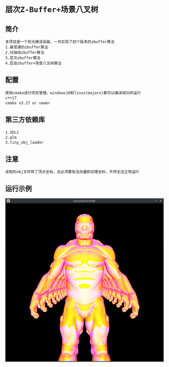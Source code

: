 `层次Z-Buffer+场景八叉树`
========================================
## 简介
    本项目是一个软光栅渲染器，一共实现了四个版本的zbuffer算法
    1.最普通的zbuffer算法
    2.扫描线zbuffer算法
    3.层次zbuffer算法
    4.层自zbuffer+场景八叉树算法
## 配置
    使用cmake进行项目管理，windows10和linux(majaro)都可以编译成功并运行
    c++17
    cmake v3.17 or newer
## 第三方依赖库
    1.SDL2
    2.glm
    3.tiny_obj_loader
## 注意
    读取的obj文件除了顶点坐标，还必须要有法向量和纹理坐标，不然无法正常运行
## 运行示例
![example](nanosuit.png)

    